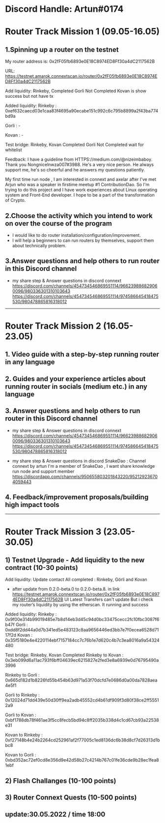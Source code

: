 # Discord Handle: Artun#0174

# Router Track Mission 1 (09.05-16.05)

## 1.Spinning up a router on the testnet
My router address is: 0x2fF05fb6893e0E18C8974ED8Ff30a4dC2117562B

URL: https://testnet.amarok.connextscan.io/router/0x2fF05fb6893e0E18C8974ED8Ff30a4dC2117562B

Add liquidity: Rinkeby, Completed  Gorli Not Completed
Kovan is show success but not have tx

Added liquidity:
Rinkeby	:	0xef632caecd03e1caa83f4695a90ecabe151c992c6c795b8899a2f43ba774bd9a

Gorli	:	-

Kovan	:	-

Test bridge: Rinkeby, Kovan  Completed  Gorli Not Completed wait for whitelist
	

Feedback: I have a guideline from HTTPS://medium.com/@nizeimbaboy. 
Thank you Nongnicelnwza007#3988. He's a very nice person. He always support me, he's so cheerful and he answers my questions patiently. 

My first time run node , I am interested in connext and axelar after I've met Arjun who was a speaker in firstime meetup #1 ContributionDao. So I'm trying to do this project and I have work experiences about Linux operating system and Front-End developer. I hope to be a part of the transformation of Crypto.

## 2.Choose the activity which you intend to work on over the course of the program
- I would like to do router installation/configuration/improvement.
- I will help a beginners to can run routers by themselves, support them about technically problem.

## 3.Answer questions and help others to run router in this Discord channel
- my share step & Answer questions in discord connext
https://discord.com/channels/454734546869551114/966239886829060096/980336301310103643
https://discord.com/channels/454734546869551114/974586645418475530/980478865816318012



--------------------------------------------------------------------------

# Router Track Mission 2 (16.05-23.05)

## 1. Video guide with a step-by-step running router in any language
## 2. Guides and your experience articles about running router in socials (medium etc.) in any language
## 3. Answer questions and help others to run router in this Discord channel
- my share step & Answer questions in discord connext
https://discord.com/channels/454734546869551114/966239886829060096/980336301310103643
https://discord.com/channels/454734546869551114/974586645418475530/980478865816318012

- my share step & Answer questions in discord SnakeDao : Channel connext by artun 
I'm a member of SnakeDao , I want share knowledge run node and support member
https://discordapp.com/channels/950655803201843220/952129236704059443

## 4. Feedback/improvement proposals/building high impact tools 
--------------------------------------------------------------------------


# Router Track Mission 3 (23.05-30.05)

## 1) Testnet Upgrade - Add liquidity to the new contract (10-30 points)

Add liquidity: Update contact 
All completed : Rinkeby, Görli and Kovan
- after update from 0.2.0-beta.0 to 0.2.0-beta.8.
in link https://testnet.amarok.connextscan.io/router/0x2fF05fb6893e0E18C8974ED8Ff30a4dC2117562B
UI Latest Transfers can't update But i check my router’s liquidity by using the etherscan. It running and success
 

Added liquidity:
Rinkeby	:	0x9f00e314b99019485e7b8d14eb3d45c94d0bc33475cecc2fc10fbc3087f6b47f
Gorli	:	0xdd8f2dd44a0d7b341ed5e483123c8aa9656446ed3bb7e7f0ecea6528d7117f2d
Kovan	:	0x35f5180e4e4220114ebf7157184cc7c76b1e7d620c4b7c3ea8016a9a54324480

Test bridge:
Rinkeby, Kovan  Completed
Rinkeby	to Kovan    :	0x3eb099d6a11ac793f6bff04639ec6215827e2fed3e8a6939e0d76795490a3996

Rinkeby	to Gorli    :   0x665d182d1b8226fd55b454b63d971a53f70dcfd7e0686d0a00da7828aea4e5f1

Gorli	to Rinkeby  :	0x12024d71dd439e50d30ff9ea2adb45552cd4b61df909f3d80f38ce2ff55512a9

Gorli	to Kovan    :	0xbf1788db78f461ae3f5cc8fecb5bd94c8ff2035b338d4c1cd67cb93a22538e31

Kovan	to Rinkeby  :	0xf27148b4e24b2264cd252961af2f77005c1ed8136dc6b38d8cf7d26313d1bbc8

Kovan	to Gorli    :	0xbd352ac72ef0cd8e356d9e42d58b27c4214b767c01fe36cde9b28ec1fea81ebf	

## 2) Flash Challanges (10-100 points)
## 3) Router Connext Quests (10-500 points)


update:30.05.2022 / time 18:00
--------------------------------------------------------------------------